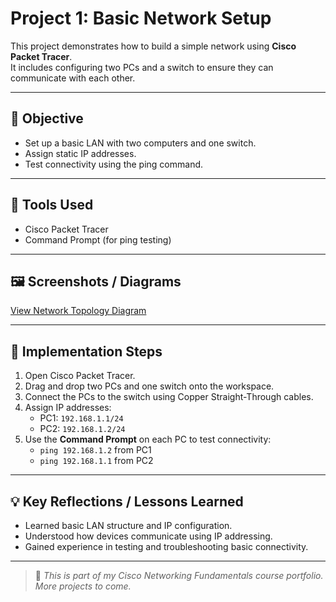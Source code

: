 #  Project 1: Basic Network Setup

This project demonstrates how to build a simple network using **Cisco Packet Tracer**.  
It includes configuring two PCs and a switch to ensure they can communicate with each other.

---

## 📝 Objective

- Set up a basic LAN with two computers and one switch.
- Assign static IP addresses.
- Test connectivity using the ping command.

---

## 🧰 Tools Used

- Cisco Packet Tracer
- Command Prompt (for ping testing)

---

## 🖼️ Screenshots / Diagrams
[View Network Topology Diagram](./media/network-topology.png)



      


---

## 🚀 Implementation Steps

1. Open Cisco Packet Tracer.
2. Drag and drop two PCs and one switch onto the workspace.
3. Connect the PCs to the switch using Copper Straight-Through cables.
4. Assign IP addresses:
   - PC1: `192.168.1.1/24`
   - PC2: `192.168.1.2/24`
5. Use the **Command Prompt** on each PC to test connectivity:
   - `ping 192.168.1.2` from PC1
   - `ping 192.168.1.1` from PC2

---

## 💡 Key Reflections / Lessons Learned

- Learned basic LAN structure and IP configuration.
- Understood how devices communicate using IP addressing.
- Gained experience in testing and troubleshooting basic connectivity.

---

> 📌 *This is part of my Cisco Networking Fundamentals course portfolio. More projects to come.*
